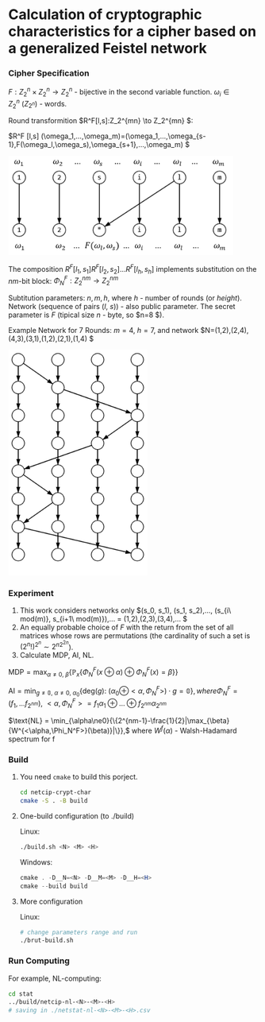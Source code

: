 
# Calculation of cryptographic characteristics for a cipher based on a generalized Feistel network

### Cipher Specification

$F:Z_2^n \times Z_2^n\to Z_2^n$ - bijective in the second variable function. $\omega_i \in Z_2^n\ (Z_{2^n})$ - words.

Round transformition $R^F[l,s]:Z_2^{mn} \to Z_2^{mn} $:

$R^F [l,s] (\omega_1,...,\omega_m)=(\omega_1,...,\omega_{s-1},F(\omega_l,\omega_s),\omega_{s+1},...,\omega_m) $

<img src="img/round.png" alt="round" style="zoom:85%;" />

The composition $R^F[l_1,s_1]R^F[l_2,s_2]...R^F[l_h,s_h]$ implements substitution on the $nm$-bit block: $\Phi^F_N : Z_2^{nm}\to Z_2^{nm}$

Subtitution parameters: $n, m, h$, where $h$ - number of rounds (or *height*). 
Network (sequence of pairs ($l$, $s$)) - also public parameter. The secret parameter is $F$ (tipical size $n$ - byte, so $n=8 $).

Example Network for 7 Rounds: $m=4,\ h=7$, and network $N=(1,2),(2,4),(4,3),(3,1),(1,2),(2,1),(1,4) $

<img src="img/example.png" alt="example" style="zoom:80%;" />

### Experiment

1. This work considers networks only $(s_0, s_1), (s_1, s_2),..., (s_{i\ mod(m)}, s_{i+1\ mod(m)}),... = (1,2),(2,3),(3,4),... $
2. An equally probable choice of $F$ with the return from the set of all matrices whose rows are permutations (the cardinality of such a set is $(2^{n}!)^{2^{n}} \sim 2^{n2^{2n}}$).
3. Calculate MDP, AI, NL.

$\text{MDP} = \max_{\alpha\ne0,\ \beta}\{ \mathbb{P}_x\{\Phi^F_N(x \oplus \alpha)\oplus \Phi^F_N(x)=\beta\} \}$

$\text{AI}=\min_{g\ne \mathbb{0},\ \alpha\ne0,\ \alpha_0}\{ \text{deg}(g):\ (\alpha_0 \oplus<\alpha, \Phi^F_N>)\cdot g =\mathbb{0} \}, where \Phi^F_N = (f_1,...f_{2^{nm}}),\  <\alpha, \Phi^F_N>= f_1\alpha_1 \oplus...\oplus  f_{2^{nm}}\alpha_{2^{nm}}$

$\text{NL} = \min_{\alpha\ne0}{\{2^{nm-1}-\frac{1}{2}|\max_{\beta}{W^{<\alpha,\Phi_N^F>}(\beta)}|\}},$
where $W^f(\alpha)$ - Walsh-Hadamard spectrum for f

### Build

1. You need `cmake` to build this porject.

   ```bash
   cd netcip-crypt-char
   cmake -S . -B build
   ```

2. One-build configuration (to ./build)

   Linux:
   ```bash
   ./build.sh <N> <M> <H>
   ```
   Windows:
   ```powershell
   cmake . -D__N=<N> -D__M=<M> -D__H=<H>
   cmake --build build
   ``` 

4. More configuration

   Linux:
   ```bash
   # change parameters range and run
   ./brut-build.sh
   ```

### Run Computing

For example, NL-computing:
```bash
cd stat
../build/netcip-nl-<N>-<M>-<H>
# saving in ./netstat-nl-<N>-<M>-<H>.csv
```
